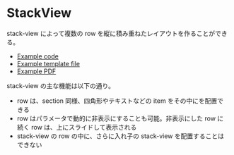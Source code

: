 # StackView

stack-view によって複数の row を縦に積み重ねたレイアウトを作ることができる。

- [Example code](test_feature.rb)
- [Example template file](template.tlf)
- [Example PDF](expect.pdf)

stack-view の主な機能は以下の通り。

- row は、section 同様、四角形やテキストなどの item をその中にを配置できる
- row はパラメータで動的に非表示にすることも可能。非表示にした row に続く row は、上にスライドして表示される
- stack-view の row の中に、さらに入れ子の stack-view を配置することはできない
